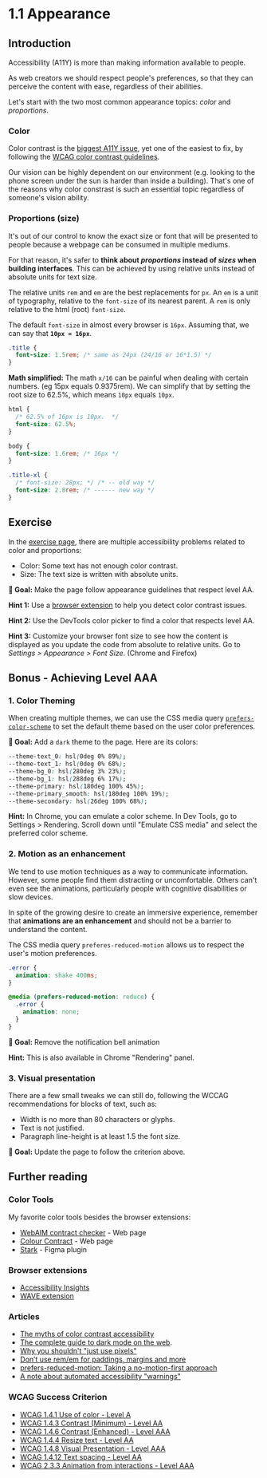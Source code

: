 # 1.1 Appearance

## Introduction

Accessibility (A11Y) is more than making information available to people.

As web creators we should respect people's preferences, so that they can perceive the content with ease, regardless of their abilities.

Let's start with the two most common appearance topics: _color_ and _proportions_.

### Color

Color contrast is the [biggest A11Y issue](https://webaim.org/projects/million/#wcag), yet one of the easiest to fix, by following the [WCAG color contrast guidelines](https://webaim.org/articles/contrast/).

Our vision can be highly dependent on our environment (e.g. looking to the phone screen under the sun is harder than inside a building). That's one of the reasons why color constrast is such an essential topic regardless of someone's vision ability.

### Proportions (size)

It's out of our control to know the exact size or font that will be presented to people because a webpage can be consumed in multiple mediums.

For that reason, it's safer to **think about _proportions_ instead of _sizes_ when building interfaces**. This can be achieved by using relative units instead of absolute units for text size.

The relative units `rem` and `em` are the best replacements for `px`. An `em` is a unit of typography, relative to the `font-size` of its nearest parent. A `rem` is only relative to the html (root) `font-size`.

The default `font-size` in almost every browser is `16px`. Assuming that, we can say that **`10px = 16px`**.

```css
.title {
  font-size: 1.5rem; /* same as 24px (24/16 or 16*1.5) */
}
```

**Math simplified:** The math `x/16` can be painful when dealing with certain numbers. (eg 15px equals 0.9375rem). We can simplify that by setting the root size to 62.5%, which means `10px` equals `10px`.

```css
html {
  /* 62.5% of 16px is 10px.  */
  font-size: 62.5%;
}

body {
  font-size: 1.6rem; /* 16px */
}

.title-xl {
  /* font-size: 28px; */ /* -- old way */
  font-size: 2.8rem; /* ------ new way */
}
```

## Exercise

In the [exercise page](../exercises/1.1.html), there are multiple accessibility problems related to color and proportions:

- Color: Some text has not enough color contrast.
- Size: The text size is written with absolute units.

**🎯 Goal:** Make the page follow appearance guidelines that respect level AA.

**Hint 1:** Use a [browser extension](#extensions) to help you detect color contrast issues.

**Hint 2:** Use the DevTools color picker to find a color that respects level AA.

**Hint 3:** Customize your browser font size to see how the content is displayed as you update the code from absolute to relative units. Go to _Settings > Appearance > Font Size_. (Chrome and Firefox)

## Bonus - Achieving Level AAA

### 1. Color Theming

When creating multiple themes, we can use the CSS media query [`prefers-color-scheme`](https://developer.mozilla.org/en-US/docs/Web/CSS/@media/prefers-color-scheme) to set the default theme based on the user color preferences.

**🎯 Goal:** Add a `dark` theme to the page. Here are its colors:

```css
--theme-text_0: hsl(0deg 0% 89%);
--theme-text_1: hsl(0deg 0% 68%);
--theme-bg_0: hsl(280deg 3% 23%);
--theme-bg_1: hsl(288deg 6% 17%);
--theme-primary: hsl(180deg 100% 45%);
--theme-primary_smooth: hsl(180deg 100% 19%);
--theme-secondary: hsl(26deg 100% 68%);
```

**Hint:** In Chrome, you can emulate a color scheme. In Dev Tools, go to Settings > Rendering. Scroll down until "Emulate CSS media" and select the preferred color scheme.

### 2. Motion as an enhancement

We tend to use motion techniques as a way to communicate information. However, some people find them distracting or uncomfortable. Others can't even see the animations, particularly people with cognitive disabilities or slow devices.

In spite of the growing desire to create an immersive experience, remember that **animations are an enhancement** and should not be a barrier to understand the content.

The CSS media query `preferes-reduced-motion` allows us to respect the user's motion preferences.

```css
.error {
  animation: shake 400ms;
}

@media (prefers-reduced-motion: reduce) {
  .error {
    animation: none;
  }
}
```

**🎯 Goal:** Remove the notification bell animation

**Hint:** This is also available in Chrome "Rendering" panel.

### 3. Visual presentation

There are a few small tweaks we can still do, following the WCCAG recommendations for blocks of text, such as:

- Width is no more than 80 characters or glyphs.
- Text is not justified.
- Paragraph line-height is at least 1.5 the font size.

**🎯 Goal:** Update the page to follow the criterion above.

## Further reading

### Color Tools

My favorite color tools besides the browser extensions:

- [WebAIM contract checker](https://webaim.org/resources/contrastchecker/) - Web page
- [Colour Contract](https://colourcontrast.cc/) - Web page
- [Stark](https://www.getstark.co/) - Figma plugin

### Browser extensions

- [Accessibility Insights](https://accessibilityinsights.io/)
- [WAVE extension](https://wave.webaim.org/extension/)

### Articles

- [The myths of color contrast accessibility](https://uxmovement.com/buttons/the-myths-of-color-contrast-accessibility/)
- [The complete guide to dark mode on the web](https://css-tricks.com/a-complete-guide-to-dark-mode-on-the-web/).
- [Why you shouldn't "just use pixels"](https://engageinteractive.co.uk/blog/em-vs-rem-vs-px)
- [Don’t use rem/em for paddings, margins and more](https://blog.usejournal.com/dont-use-rem-em-for-paddings-margins-and-more-94e19026b000)
- [prefers-reduced-motion: Taking a no-motion-first approach](https://tatianamac.com/posts/prefers-reduced-motion/)
- [A note about automated accessibility "warnings"](https://www.scottohara.me/blog/2019/03/26/a-warning-about-warnings.html)

### WCAG Success Criterion

- [WCAG 1.4.1 Use of color - Level A](https://www.w3.org/TR/WCAG21/#use-of-color)
- [WCAG 1.4.3 Contrast (Minimum) - Level AA](https://www.w3.org/TR/WCAG21/#contrast-minimum)
- [WCAG 1.4.6 Contrast (Enhanced) - Level AAA](https://www.w3.org/TR/WCAG21/#contrast-enhanced)
- [WCAG 1.4.4 Resize text - Level AA](https://www.w3.org/TR/WCAG21/#resize-text)
- [WCAG 1.4.8 Visual Presentation - Level AAA](https://www.w3.org/TR/WCAG21/#visual-presentation)
- [WCAG 1.4.12 Text spacing - Level AA](https://www.w3.org/TR/WCAG21/#text-spacing)
- [WCAG 2.3.3 Animation from interactions - Level AAA](https://www.w3.org/TR/WCAG21/#animation-from-interactions)
